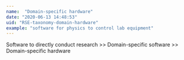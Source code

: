 ```yaml
---
name:  "Domain-specific hardware"
date: "2020-06-13 14:48:53"
uid: "RSE-taxonomy-domain-hardware"
example: "software for physics to control lab equipment" 
---
```


Software to directly conduct research >> Domain-specific software >> Domain-specific hardware